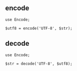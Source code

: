 ## encode

    use Encode;

    $utf8 = encode('UTF-8', $str);

## decode

    use Encode;

    $str = decode('UTF-8', $utf8);
